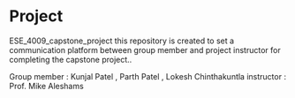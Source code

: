 # Project
ESE_4009_capstone_project
this repository is created to set a communication platform between group member and project instructor for completing the capstone project..

Group member : Kunjal Patel , Parth Patel , Lokesh Chinthakuntla
instructor   : Prof. Mike Aleshams 



